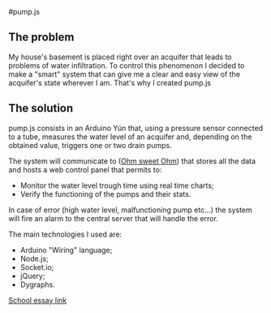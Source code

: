 #pump.js
## The problem
My house's basement is placed right over an acquifer that leads to problems of water infiltration. To control this phenomenon I decided to make a "smart" system that can give me a clear and easy view of the acquifer's state wherever I am. That's why I created pump.js

## The solution
pump.js consists in an Arduino Yún that, using a pressure sensor connected to a tube, measures the water level of an acquifer and, depending on the obtained value, triggers one or two drain pumps.

The system will communicate to ([Ohm sweet Ohm](https://github.com/SuperBonny/OsO.js.git)) that stores all the data and hosts a web control panel that permits to:

* Monitor the water level trough time using real time charts;
* Verify the functioning of the pumps and their stats.

In case of error (high water level, malfunctioning pump etc...) the system will fire an alarm to the central server that will handle the error.


The main technologies I used are:

* Arduino "Wiring" language;
* Node.js;
* Socket.io;
* jQuery;
* Dygraphs.

[School essay link](http://tesine.marconirovereto.it/dettagli.html?2016.5BI.3)
